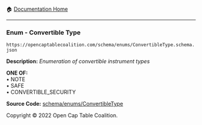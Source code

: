 :house: [Documentation Home](../../../README.md)

---

### Enum - Convertible Type

`https://opencaptablecoalition.com/schema/enums/ConvertibleType.schema.json`

**Description:** _Enumeration of convertible instrument types_

**ONE OF:**</br>&bull; NOTE </br>&bull; SAFE </br>&bull; CONVERTIBLE_SECURITY

**Source Code:** [schema/enums/ConvertibleType](../../../../../../../../schema/enums/ConvertibleType.schema.json)

Copyright © 2022 Open Cap Table Coalition.
